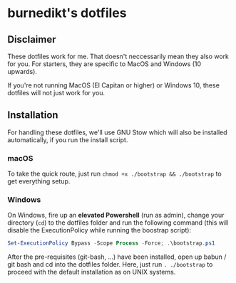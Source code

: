 # burnedikt's dotfiles

## Disclaimer

These dotfiles work for me. That doesn't neccessarily mean they also work for you.
For starters, they are specific to MacOS and Windows (10 upwards).

If you're not running MacOS (El Capitan or higher) or Windows 10, these dotfiles will not just work for you.

## Installation

For handling these dotfiles, we'll use GNU Stow which will also be installed automatically, if you run the install script.

### macOS

To take the quick route, just run `chmod +x ./bootstrap && ./bootstrap` to get everything setup.

### Windows

On Windows, fire up an **elevated Powershell** (run as admin), change your directory (`cd`) to the dotfiles folder and run the following command (this will disable the ExecutionPolicy while running the boostrap script):

```powershell
Set-ExecutionPolicy Bypass -Scope Process -Force; .\bootstrap.ps1
```

After the pre-requisites (git-bash, ...) have been installed, open up babun / git bash and
cd into the dotfiles folder. Here, just run `. ./bootstrap` to proceed with the default installation as on UNIX systems.
